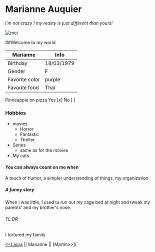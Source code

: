 # Marianne Auquier
*i'm not crazy ! my reality is just different than yours!*

![moi](https://media-exp1.licdn.com/dms/image/C4D03AQEAE37kY8f0lQ/profile-displayphoto-shrink_800_800/0/1535912810356?e=1627516800&v=beta&t=DfLbvORZpMKYY9qL2fEF1AC_qLs-7O62m3Zh8UH0N40)

##Welcome to my world

Marianne  | Info
--------- | ---------  
Birthday  | 18/03/1979
Gender  | F
Favorite color | purple
Favorite food  | Thaï


Pinneapple on pizza Yes [x] No [ ]


### Hobbies


* movies
	* Horror 
	* Fantastic
	* Thriller
* Series
	* same as for the movies
* My cats

#### You can always count on me when

A touch of humor, a simpler understanding of things, my organization 

##### A funny story

When i was little, I used tu run out my cage bed at night and tweak my parents' and my brother's nose.


###### TL;DR

I tortured my family 

[<<Laura](https://github.com/LauraLucas3/challenge-markdown/blob/main/README.md)
|| Marianne || [Martin>>](



